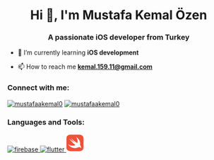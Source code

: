 <h1 align="center">Hi 👋, I'm Mustafa Kemal Özen</h1>
<h3 align="center">A passionate iOS developer from Turkey</h3>

- 🌱 I’m currently learning **iOS development**

- 📫 How to reach me **kemal.159.11@gmail.com**

<h3 align="left">Connect with me:</h3>
<p align="left">
<a href="https://twitter.com/mustafaakemal0" target="blank"><img align="center" src="https://raw.githubusercontent.com/rahuldkjain/github-profile-readme-generator/master/src/images/icons/Social/twitter.svg" alt="mustafaakemal0" height="30" width="40" /></a>
<a href="https://linkedin.com/in/mustafaakemal0" target="blank"><img align="center" src="https://raw.githubusercontent.com/rahuldkjain/github-profile-readme-generator/master/src/images/icons/Social/linked-in-alt.svg" alt="mustafaakemal0" height="30" width="40" /></a>
</p>

<h3 align="left">Languages and Tools:</h3>
<p align="left"> <a href="https://firebase.google.com/" target="_blank" rel="noreferrer"> <img src="https://www.vectorlogo.zone/logos/firebase/firebase-icon.svg" alt="firebase" width="40" height="40"/> </a> <a href="https://flutter.dev" target="_blank" rel="noreferrer"> <img src="https://www.vectorlogo.zone/logos/flutterio/flutterio-icon.svg" alt="flutter" width="40" height="40"/> </a> <a href="https://developer.apple.com/swift/" target="_blank" rel="noreferrer"> <img src="https://raw.githubusercontent.com/devicons/devicon/master/icons/swift/swift-original.svg" alt="swift" width="40" height="40"/> </a> </p>

